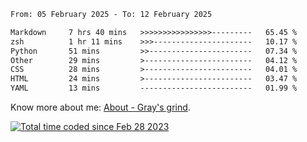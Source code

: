 <!--START_SECTION:waka-->

```txt
From: 05 February 2025 - To: 12 February 2025

Markdown     7 hrs 40 mins   >>>>>>>>>>>>>>>>---------   65.45 %
zsh          1 hr 11 mins    >>>----------------------   10.17 %
Python       51 mins         >>-----------------------   07.34 %
Other        29 mins         >------------------------   04.12 %
CSS          28 mins         >------------------------   04.01 %
HTML         24 mins         >------------------------   03.47 %
YAML         13 mins         -------------------------   01.99 %
```

<!--END_SECTION:waka-->

<!-- [![grayxu's github stats](https://github-readme-stats.vercel.app/api?username=grayxu&count_private=true&show_icons=true)](https://github.com/grayxu) -->

Know more about me: [About - Gray's grind](https://www.grayxu.cn/).
<p align="left">
  <a href="https://wakatime.com/@c69eb31e-43a1-463f-8968-c3449e386f57"><img src="https://wakatime.com/badge/user/c69eb31e-43a1-463f-8968-c3449e386f57.svg" title="Total time coded since Feb 28 2023" /></a>
</p>

